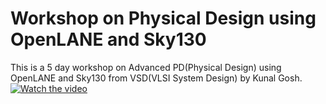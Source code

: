 # Workshop on Physical Design using OpenLANE and Sky130
This is a 5 day workshop on Advanced PD(Physical Design) using OpenLANE and Sky130 from VSD(VLSI System Design) by Kunal Gosh.
[![Watch the video](https://img.youtube.com/vi/vBlUDGQR4k8/maxresdefault.jpg)](https://youtu.be/vBlUDGQR4k8)

